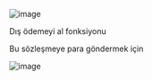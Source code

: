 ![image](https://user-images.githubusercontent.com/68228757/148381595-856dc9c8-eb9c-45b5-858d-89df69ef88d5.png)

Dış ödemeyi al fonksiyonu

Bu sözleşmeye para göndermek için

![image](https://user-images.githubusercontent.com/68228757/148382393-c6b74ce1-9a0a-41e9-8b6c-ff386b7bb006.png)
